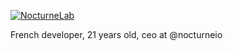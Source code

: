
[![NocturneLab](https://i.imgur.com/ib3pStZ.png)](https://nocturne.app)

French developer, 21 years old, ceo at @nocturneio
